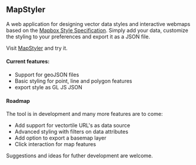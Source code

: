 ## MapStyler

A web application for designing vector data styles and interactive webmaps based on the [Mapbox Style Specification](https://docs.mapbox.com/mapbox-gl-js/style-spec/). Simply add your data, customize the styling to your preferences and export it as a JSON file. 

Visit [MapStyler](https://mapstyler.com) and try it.

#### Current features:
-  Support for geoJSON files
-  Basic styling for point, line and polygon features
-  export style as GL JS JSON

#### Roadmap
The tool is in development and many more features are to come:
- Add support for vectortile URL's as data source
- Advanced styling with filters on data attributes
- Add option to export a basemap layer
- Click interaction for map features

Suggestions and ideas for futher development are welcome. 

